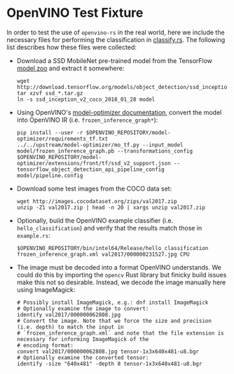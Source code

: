 # OpenVINO Test Fixture

In order to test the use of `openvino-rs` in the real world, here we include the necessary files for performing the
classification in [classify.rs](../classify.rs). The following list describes how these files were collected:

- Download a SSD MobileNet pre-trained model from the TensorFlow [model zoo] and extract it somewhere:
  ```shell script
  wget http://download.tensorflow.org/models/object_detection/ssd_inception_v2_coco_2018_01_28.tar.gz
  tar xzvf ssd_*.tar.gz
  ln -s ssd_inception_v2_coco_2018_01_28 model
  ```
[model zoo]: https://github.com/tensorflow/models/blob/master/research/object_detection/g3doc/detection_model_zoo.md

- Using OpenVINO's [model-optimizer documentation], convert the model into OpenVINO IR (i.e. `frozen_inference_graph*`):
  ```shell script
  pip install --user -r $OPENVINO_REPOSITORY/model-optimizer/requirements_tf.txt 
  ../../upstream/model-optimizer/mo_tf.py --input_model model/frozen_inference_graph.pb --transformations_config $OPENVINO_REPOSITORY/model-optimizer/extensions/front/tf/ssd_v2_support.json --tensorflow_object_detection_api_pipeline_config model/pipeline.config 
  ```

[model-optimizer documentation]: https://docs.openvinotoolkit.org/latest/_docs_MO_DG_prepare_model_convert_model_tf_specific_Convert_Object_Detection_API_Models.html

- Download some test images from the COCO data set:
  ```shell script
  wget http://images.cocodataset.org/zips/val2017.zip
  unzip -Z1 val2017.zip | head -n 20 | xargs unzip val2017.zip
  ```

- Optionally, build the OpenVINO example classifier (i.e. `hello_classification`) and verify that the results match
those in `example.rs`:
  ```shell script
  $OPENVINO_REPOSITORY/bin/intel64/Release/hello_classification frozen_inference_graph.xml val2017/000000231527.jpg CPU
  ```

- The image must be decoded into a format OpenVINO understands. We could do this by importing the `opencv` Rust library
but finicky build issues make this not so desirable. Instead, we decode the image manually here using ImageMagick:
  ```shell script
  # Possibly install ImageMagick, e.g.: dnf install ImageMagick
  # Optionally examine the image to convert:
  identify val2017/000000062808.jpg
  # Convert the image. Note that we force the size and precision (i.e. depth) to match the input in 
  # `frozen_inference_graph.xml` and note that the file extension is necessary for informing ImageMagick of the 
  # encoding format:
  convert val2017/000000062808.jpg tensor-1x3x640x481-u8.bgr
  # Optionally examine the converted tensor:
  identify -size "640x481" -depth 8 tensor-1x3x640x481-u8.bgr
  ```
